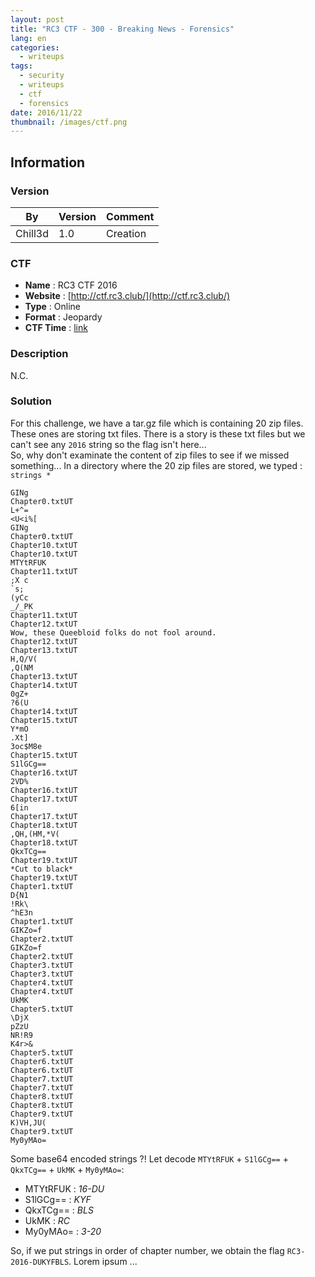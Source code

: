 ```yaml
---
layout: post
title: "RC3 CTF - 300 - Breaking News - Forensics"
lang: en
categories:
  - writeups
tags:
  - security
  - writeups
  - ctf
  - forensics
date: 2016/11/22
thumbnail: /images/ctf.png
---
```

## Information

### Version

| By      | Version | Comment
| ---     | ---     | ---
| Chill3d | 1.0     | Creation

### CTF

- **Name** : RC3 CTF 2016
- **Website** : [http://ctf.rc3.club/](http://ctf.rc3.club/)
- **Type** : Online
- **Format** : Jeopardy
- **CTF Time** : [link](https://ctftime.org/event/389)

### Description

N.C.

### Solution

For this challenge, we have a tar.gz file which is containing 20 zip files. These ones are storing txt files. There is a story is these txt files but we can't see any `2016` string so the flag isn't here...  
So, why don't examinate the content of zip files to see if we missed something... In a directory where the 20 zip files are stored, we typed : `strings *`

```
GINg
Chapter0.txtUT
L+^=
<U<i%[
GINg
Chapter0.txtUT
Chapter10.txtUT
Chapter10.txtUT
MTYtRFUK
Chapter11.txtUT
;X c
`s;
(yCc
_/_PK
Chapter11.txtUT
Chapter12.txtUT
Wow, these Queebloid folks do not fool around.
Chapter12.txtUT
Chapter13.txtUT
H,Q/V(
,Q(NM
Chapter13.txtUT
Chapter14.txtUT
0gZ+
?6(U
Chapter14.txtUT
Chapter15.txtUT
Y*mO
.Xt]
3oc$M8e
Chapter15.txtUT
S1lGCg==
Chapter16.txtUT
2VD%
Chapter16.txtUT
Chapter17.txtUT
6[in
Chapter17.txtUT
Chapter18.txtUT
,QH,(HM,*V(
Chapter18.txtUT
QkxTCg==
Chapter19.txtUT
*Cut to black*
Chapter19.txtUT
Chapter1.txtUT
D{N1
!Rk\
^hE3n
Chapter1.txtUT
GIKZo=f
Chapter2.txtUT
GIKZo=f
Chapter2.txtUT
Chapter3.txtUT
Chapter3.txtUT
Chapter4.txtUT
Chapter4.txtUT
UkMK
Chapter5.txtUT
\DjX
pZzU
NR!R9
K4r>&
Chapter5.txtUT
Chapter6.txtUT
Chapter6.txtUT
Chapter7.txtUT
Chapter7.txtUT
Chapter8.txtUT
Chapter8.txtUT
Chapter9.txtUT
K)VH,JU(
Chapter9.txtUT
My0yMAo=
```

Some base64 encoded strings ?! Let decode `MTYtRFUK` + `S1lGCg==` + `QkxTCg==` + `UkMK` + `My0yMAo=`:
+ MTYtRFUK : *16-DU*
+ S1lGCg== : *KYF*
+ QkxTCg== : *BLS*
+ UkMK : *RC*
+ My0yMAo= : *3-20*

So, if we put strings in order of chapter number, we obtain the flag `RC3-2016-DUKYFBLS`.
Lorem ipsum ...
